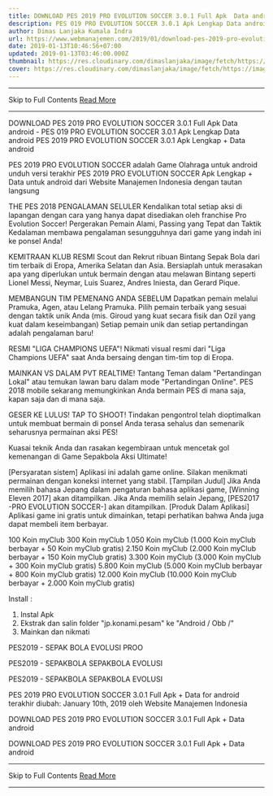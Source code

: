 ```yaml
---
title: DOWNLOAD PES 2019 PRO EVOLUTION SOCCER 3.0.1 Full Apk  Data android
description: PES 019 PRO EVOLUTION SOCCER 3.0.1 Apk Lengkap Data android
author: Dimas Lanjaka Kumala Indra
url: https://www.webmanajemen.com/2019/01/download-pes-2019-pro-evolution-soccer.html
date: 2019-01-13T10:46:56+07:00
updated: 2019-01-13T03:46:00.000Z
thumbnail: https://res.cloudinary.com/dimaslanjaka/image/fetch/https://image.revdl.com/2016/pes2017-pro-evolution-soccer-unreleased-1.jpg
cover: https://res.cloudinary.com/dimaslanjaka/image/fetch/https://image.revdl.com/2016/pes2017-pro-evolution-soccer-unreleased-1.jpg
---
```


<hr/> Skip to Full Contents <a href="https://www.webmanajemen.com/2019/01/download-pes-2019-pro-evolution-soccer.html" rel="follow" class="button" id="read-more">Read More</a> <hr/> DOWNLOAD PES 2019 PRO EVOLUTION SOCCER 3.0.1 Full Apk  Data android - PES 019 PRO EVOLUTION SOCCER 3.0.1 Apk Lengkap Data android PES 2019 PRO EVOLUTION SOCCER 3.0.1 Apk Lengkap + Data android 
  
  
  
  PES 2019 PRO EVOLUTION SOCCER adalah Game Olahraga untuk android 
 unduh versi terakhir PES 2019 PRO EVOLUTION SOCCER Apk Lengkap + Data untuk android dari Website Manajemen Indonesia dengan tautan langsung 
  
  THE PES 2018 PENGALAMAN SELULER 
 Kendalikan total setiap aksi di lapangan dengan cara yang hanya dapat disediakan oleh franchise Pro Evolution Soccer! 
 Pergerakan Pemain Alami, Passing yang Tepat dan Taktik Kedalaman membawa pengalaman sesungguhnya dari game yang indah ini ke ponsel Anda! 
  
  KEMITRAAN KLUB RESMI 
 Scout dan Rekrut ribuan Bintang Sepak Bola dari tim terbaik di Eropa, Amerika Selatan dan Asia. 
 Bersiaplah untuk merasakan apa yang diperlukan untuk bermain dengan atau melawan Bintang seperti Lionel Messi, Neymar, Luis Suarez, Andres Iniesta, dan Gerard Pique. 
  
  MEMBANGUN TIM PEMENANG ANDA SEBELUM 
 Dapatkan pemain melalui Pramuka, Agen, atau Lelang Pramuka. 
 Pilih pemain terbaik yang sesuai dengan taktik unik Anda (mis. Giroud yang kuat secara fisik dan Ozil yang kuat dalam keseimbangan) 
 Setiap pemain unik dan setiap pertandingan adalah pengalaman baru! 
  
  RESMI "LIGA CHAMPIONS UEFA"! 
 Nikmati visual resmi dari "Liga Champions UEFA" saat Anda bersaing dengan tim-tim top di Eropa. 
  
  MAINKAN VS DALAM PVT REALTIME! 
 Tantang Teman dalam "Pertandingan Lokal" atau temukan lawan baru dalam mode "Pertandingan Online".  PES 2018 mobile sekarang memungkinkan Anda bermain PES di mana saja, kapan saja dan di mana saja. 
  
  GESER KE LULUS!  TAP TO SHOOT! 
 Tindakan pengontrol telah dioptimalkan untuk membuat bermain di ponsel Anda terasa sehalus dan semenarik seharusnya permainan aksi PES! 
  
  Kuasai teknik Anda dan rasakan kegembiraan untuk mencetak gol kemenangan di Game Sepakbola Aksi Ultimate! 
  
  [Persyaratan sistem] 
 Aplikasi ini adalah game online.  Silakan menikmati permainan dengan koneksi internet yang stabil. 
 [Tampilan Judul] 
 Jika Anda memilih bahasa Jepang dalam pengaturan bahasa aplikasi game, [Winning Eleven 2017] akan ditampilkan.  Jika Anda memilih selain Jepang, [PES2017 -PRO EVOLUTION SOCCER-] akan ditampilkan. 
 [Produk Dalam Aplikasi] 
 Aplikasi game ini gratis untuk dimainkan, tetapi perhatikan bahwa Anda juga dapat membeli item berbayar. 
  
  100 Koin myClub 
 300 Koin myClub 
 1.050 Koin myClub (1.000 Koin myClub berbayar + 50 Koin myClub gratis) 
 2.150 Koin myClub (2.000 Koin myClub berbayar + 150 Koin myClub gratis) 
 3.300 Koin myClub (3.000 Koin myClub + 300 Koin myClub gratis) 
 5.800 Koin myClub (5.000 Koin myClub berbayar + 800 Koin myClub gratis) 
 12.000 Koin myClub (10.000 Koin myClub berbayar + 2.000 Koin myClub gratis) 
  
 Install : 
 1. Instal Apk 
 2. Ekstrak dan salin folder "jp.konami.pesam" ke "Android / Obb /" 
 3. Mainkan dan nikmati 
  
    
  PES2019 - SEPAK BOLA EVOLUSI PROO 
  
  
    
  PES2019 - SEPAKBOLA SEPAKBOLA EVOLUSI 
  
  
    
  PES2019 - SEPAKBOLA SEPAKBOLA EVOLUSI 
  
  
  PES 2019 PRO EVOLUTION SOCCER 3.0.1 Full Apk + Data for android terakhir diubah: January 10th, 2019 oleh Website Manajemen Indonesia 
  
  
  
DOWNLOAD PES 2019 PRO EVOLUTION SOCCER 3.0.1 Full Apk + Data android
  
 DOWNLOAD PES 2019 PRO EVOLUTION SOCCER 3.0.1 Full Apk + Data android <hr/> Skip to Full Contents <a href="https://www.webmanajemen.com/2019/01/download-pes-2019-pro-evolution-soccer.html" rel="follow" class="button" id="read-more">Read More</a> <hr/>
